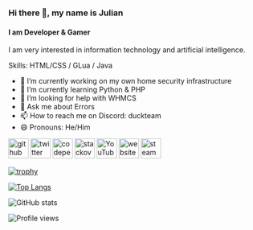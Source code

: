 ### Hi there 👋, my name is Julian
#### I am Developer & Gamer
I am very interested in information technology and artificial intelligence.

Skills: HTML/CSS / GLua / Java

- 🔭 I’m currently working on my own home security infrastructure
- 🌱 I’m currently learning Python & PHP
- 🤔 I’m looking for help with WHMCS 
- 💬 Ask me about Errors 
- 📫 How to reach me on Discord: duckteam
- 😄 Pronouns: He/Him 


[<img src='https://cdn.jsdelivr.net/npm/simple-icons@3.0.1/icons/github.svg' alt='github' height='40'>](https://github.com/RealDuckteam)  [<img src='https://cdn.jsdelivr.net/npm/simple-icons@3.0.1/icons/twitter.svg' alt='twitter' height='40'>](https://twitter.com/realDuckteam)  [<img src='https://cdn.jsdelivr.net/npm/simple-icons@3.0.1/icons/codepen.svg' alt='codepen' height='40'>](https://codepen.io/duckteam)  [<img src='https://cdn.jsdelivr.net/npm/simple-icons@3.0.1/icons/stackoverflow.svg' alt='stackoverflow' height='40'>](https://stackoverflow.com/users/17693423)  [<img src='https://cdn.jsdelivr.net/npm/simple-icons@3.0.1/icons/youtube.svg' alt='YouTube' height='40'>](https://www.youtube.com/channel/UCn5rbi5KN_34QCouF2AXIWQ)  [<img src='https://cdn.jsdelivr.net/npm/simple-icons@3.0.1/icons/icloud.svg' alt='website' height='40'>](http://duckteam.ga)  [<img src='https://cdn.jsdelivr.net/npm/simple-icons@3.0.1/icons/steam.svg' alt='steam' height='40'>](https://steamcommunity.com/id/Duckteam/)

[![trophy](https://github-profile-trophy.vercel.app/?username=RealDuckteam)](https://github.com/ryo-ma/github-profile-trophy)

[![Top Langs](https://github-readme-stats.vercel.app/api/top-langs/?username=RealDuckteam)](https://github.com/anuraghazra/github-readme-stats)

![GitHub stats](https://github-readme-stats.vercel.app/api?username=RealDuckteam&show_icons=true)  

![Profile views](https://gpvc.arturio.dev/RealDuckteam)  

